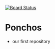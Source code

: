 [![Board Status](https://dev.azure.com/brandstar/8b27b327-e080-41a8-974f-d73a38fbc5ca/8d3ae35d-c1a8-4b80-947d-51fdf71d3936/_apis/work/boardbadge/ab5b5bef-eaf1-4f0c-9b04-51d6808d71a0)](https://dev.azure.com/brandstar/8b27b327-e080-41a8-974f-d73a38fbc5ca/_boards/board/t/8d3ae35d-c1a8-4b80-947d-51fdf71d3936/Microsoft.RequirementCategory)
# Ponchos
- our first repository
